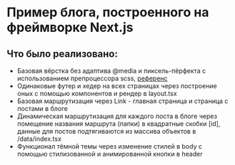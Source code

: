 <h1>Пример блога, построенного на фреймворке Next.js</h1>

<h2>Что было реализовано:</h2>
<ul>
  <li>Базовая вёрстка без адаптива @media и пиксель-пёрфекта с использованием препроцессора scss, <a href="https://www.figma.com/design/EP6fuAlvlW5kAKdIetojs1/Simple-Website-Blog-Space-(GBLOG)-(Community)?node-id=0-1&t=6GIsgg1PQz1SBEht-1">референс</a></li>
  <li>Одинаковые футер и хедер на всех страницах через построение оных с помощью компонентов и рендер в layout.tsx</li>
  <li>Базовая маршрутизация через Link - главная страница и страница с постами в блоге</li>
  <li>Динамическая маршрутизация для каждого поста в блоге через помещение названия маршрута (папки) в квадратные скобки [id], данные для постов подтягиваются из массива объектов в /data/index.tsx</li>
  <li>Функционал тёмной темы через изменение стилей в body с помощью стилизованной и анимированной кнопки в header</li>
</ul>
